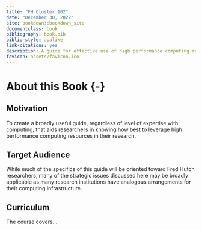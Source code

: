 ```yaml
---
title: "FH Cluster 102"
date: "December 30, 2022"
site: bookdown::bookdown_site
documentclass: book
bibliography: book.bib
biblio-style: apalike
link-citations: yes
description: A guide for effective use of high performance computing resources for research.  
favicon: assets/favicon.ico
---
```




# About this Book {-}
## Motivation
To create a broadly useful guide, regardless of level of expertise with computing, that aids researchers in knowing how best to leverage high performance computing resources in their research. 

## Target Audience  

While much of the specifics of this guide will be oriented toward Fred Hutch researchers, many of the strategic issues discussed here may be broadly applicable as many research institutions have analogous arrangements for their computing infrastructure.  

## Curriculum  

The course covers...
